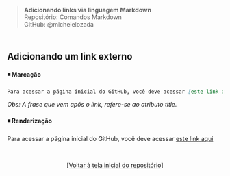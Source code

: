 > **Adicionando links via linguagem Markdown**      
> Repositório: Comandos Markdown  
> GitHub: @michelelozada
&nbsp;
     
&nbsp;     
**Adicionando um link externo**  
---
#### :black_medium_small_square: Marcação  
```markdown
Para acessar a página inicial do GitHub, você deve acessar [este link aqui](https://github.com 'Clique para acessar a página inicial do GitHub')
```
*Obs: A frase que vem após o link, refere-se ao atributo title.*    

#### :black_medium_small_square: Renderização
Para acessar a página inicial do GitHub, você deve acessar [este link aqui](https://github.com 'Clique para acessar a página inicial do GitHub')

&nbsp;

<div align="center">
<a href="https://github.com/michelelozada/Comandos-Markdown">[Voltar à tela inicial do repositório]</a>
</div>